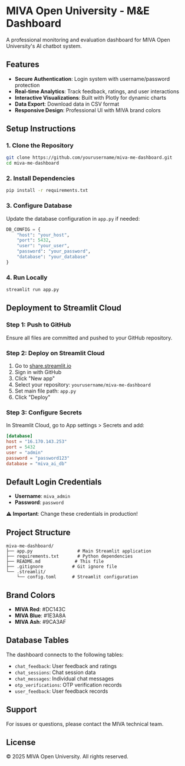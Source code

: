 # MIVA Open University - M&E Dashboard

A professional monitoring and evaluation dashboard for MIVA Open University's AI chatbot system.

## Features

- **Secure Authentication**: Login system with username/password protection
- **Real-time Analytics**: Track feedback, ratings, and user interactions
- **Interactive Visualizations**: Built with Plotly for dynamic charts
- **Data Export**: Download data in CSV format
- **Responsive Design**: Professional UI with MIVA brand colors

## Setup Instructions

### 1. Clone the Repository

```bash
git clone https://github.com/yourusername/miva-me-dashboard.git
cd miva-me-dashboard
```

### 2. Install Dependencies

```bash
pip install -r requirements.txt
```

### 3. Configure Database

Update the database configuration in `app.py` if needed:

```python
DB_CONFIG = {
    "host": "your_host",
    "port": 5432,
    "user": "your_user",
    "password": "your_password",
    "database": "your_database"
}
```

### 4. Run Locally

```bash
streamlit run app.py
```

## Deployment to Streamlit Cloud

### Step 1: Push to GitHub

Ensure all files are committed and pushed to your GitHub repository.

### Step 2: Deploy on Streamlit Cloud

1. Go to [share.streamlit.io](https://share.streamlit.io)
2. Sign in with GitHub
3. Click "New app"
4. Select your repository: `yourusername/miva-me-dashboard`
5. Set main file path: `app.py`
6. Click "Deploy"

### Step 3: Configure Secrets

In Streamlit Cloud, go to App settings > Secrets and add:

```toml
[database]
host = "16.170.143.253"
port = 5432
user = "admin"
password = "password123"
database = "miva_ai_db"
```

## Default Login Credentials

- **Username**: `miva_admin`
- **Password**: `password`

⚠️ **Important**: Change these credentials in production!

## Project Structure

```
miva-me-dashboard/
├── app.py                 # Main Streamlit application
├── requirements.txt       # Python dependencies
├── README.md             # This file
├── .gitignore           # Git ignore file
└── .streamlit/
    └── config.toml      # Streamlit configuration
```

## Brand Colors

- **MIVA Red**: #DC143C
- **MIVA Blue**: #1E3A8A
- **MIVA Ash**: #9CA3AF

## Database Tables

The dashboard connects to the following tables:

- `chat_feedback`: User feedback and ratings
- `chat_sessions`: Chat session data
- `chat_messages`: Individual chat messages
- `otp_verifications`: OTP verification records
- `user_feedback`: User feedback records

## Support

For issues or questions, please contact the MIVA technical team.

## License

© 2025 MIVA Open University. All rights reserved.
